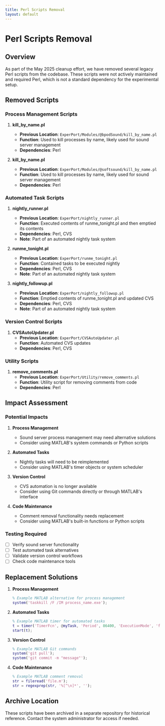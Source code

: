 ```yaml
---
title: Perl Scripts Removal
layout: default
---
```


# Perl Scripts Removal

## Overview

As part of the May 2025 cleanup effort, we have removed several legacy Perl scripts from the codebase. These scripts were not actively maintained and required Perl, which is not a standard dependency for the experimental setup.

## Removed Scripts

### Process Management Scripts

1. **kill_by_name.pl**
   - **Previous Location**: `ExperPort/Modules/@bpodSound/kill_by_name.pl`
   - **Function**: Used to kill processes by name, likely used for sound server management
   - **Dependencies**: Perl

2. **kill_by_name.pl**
   - **Previous Location**: `ExperPort/Modules/@softsound/kill_by_name.pl`
   - **Function**: Used to kill processes by name, likely used for sound server management
   - **Dependencies**: Perl

### Automated Task Scripts

1. **nightly_runner.pl**
   - **Previous Location**: `ExperPort/nightly_runner.pl`
   - **Function**: Executed contents of runme_tonight.pl and then emptied its contents
   - **Dependencies**: Perl, CVS
   - **Note**: Part of an automated nightly task system

2. **runme_tonight.pl**
   - **Previous Location**: `ExperPort/runme_tonight.pl`
   - **Function**: Contained tasks to be executed nightly
   - **Dependencies**: Perl, CVS
   - **Note**: Part of an automated nightly task system

3. **nightly_followup.pl**
   - **Previous Location**: `ExperPort/nightly_followup.pl`
   - **Function**: Emptied contents of runme_tonight.pl and updated CVS
   - **Dependencies**: Perl, CVS
   - **Note**: Part of an automated nightly task system

### Version Control Scripts

1. **CVSAutoUpdater.pl**
   - **Previous Location**: `ExperPort/CVSAutoUpdater.pl`
   - **Function**: Automated CVS updates
   - **Dependencies**: Perl, CVS

### Utility Scripts

1. **remove_comments.pl**
   - **Previous Location**: `ExperPort/Utility/remove_comments.pl`
   - **Function**: Utility script for removing comments from code
   - **Dependencies**: Perl

## Impact Assessment

### Potential Impacts

1. **Process Management**
   - Sound server process management may need alternative solutions
   - Consider using MATLAB's system commands or Python scripts

2. **Automated Tasks**
   - Nightly tasks will need to be reimplemented
   - Consider using MATLAB's timer objects or system scheduler

3. **Version Control**
   - CVS automation is no longer available
   - Consider using Git commands directly or through MATLAB's interface

4. **Code Maintenance**
   - Comment removal functionality needs replacement
   - Consider using MATLAB's built-in functions or Python scripts

### Testing Required

- [ ] Verify sound server functionality
- [ ] Test automated task alternatives
- [ ] Validate version control workflows
- [ ] Check code maintenance tools

## Replacement Solutions

1. **Process Management**

   ```matlab
   % Example MATLAB alternative for process management
   system('taskkill /F /IM process_name.exe');
   ```

2. **Automated Tasks**

   ```matlab
   % Example MATLAB timer for automated tasks
   t = timer('TimerFcn', @myTask, 'Period', 86400, 'ExecutionMode', 'fixedRate');
   start(t);
   ```

3. **Version Control**

   ```matlab
   % Example MATLAB Git commands
   system('git pull');
   system('git commit -m "message"');
   ```

4. **Code Maintenance**

   ```matlab
   % Example MATLAB comment removal
   str = fileread('file.m');
   str = regexprep(str, '%[^\n]*', '');
   ```

## Archive Location

These scripts have been archived in a separate repository for historical reference. Contact the system administrator for access if needed.
